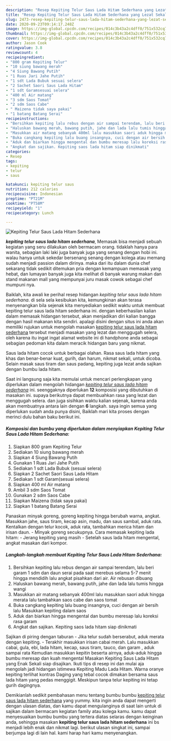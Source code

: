 ```yaml
---
description: "Resep Kepiting Telur Saus Lada Hitam Sederhana yang Lezat Sekali"
title: "Resep Kepiting Telur Saus Lada Hitam Sederhana yang Lezat Sekali"
slug: 2473-resep-kepiting-telur-saus-lada-hitam-sederhana-yang-lezat-sekali
date: 2020-09-23T09:14:17.248Z
image: https://img-global.cpcdn.com/recipes/014c3b43a2c4dff0/751x532cq70/kepiting-telur-saus-lada-hitam-sederhana-foto-resep-utama.jpg
thumbnail: https://img-global.cpcdn.com/recipes/014c3b43a2c4dff0/751x532cq70/kepiting-telur-saus-lada-hitam-sederhana-foto-resep-utama.jpg
cover: https://img-global.cpcdn.com/recipes/014c3b43a2c4dff0/751x532cq70/kepiting-telur-saus-lada-hitam-sederhana-foto-resep-utama.jpg
author: Jason Cook
ratingvalue: 3.8
reviewcount: 4
recipeingredient:
- "800 gram Kepiting Telur"
- "10 siung bawang merah"
- "4 Siung Bawang Putih"
- "1 Ruas Jari Jahe Putih"
- "1 sdt Lada Bubuk sesuai selera"
- "2 Sachet Saori Saus Lada Hitam"
- "1 sdt Garamsesuai selera"
- "400 ml Air matang"
- "3 sdm Saos Tomat"
- "2 sdm Saos Cabe"
- " Maizena tidak saya pakai"
- "1 batang Batang Serai"
recipeinstructions:
- "Bersihkan kepiting lalu rebus dengan air sampai terendam, lalu beri garam 1 sdm dan daun serai pada saat merebus selama 5-7 menit hingga mendidih lalu angkat pisahkan dari air. Air rebusan dibuang"
- "Haluskan bawang merah, bawang putih, jahe dan lada lalu tumis hingga wangi"
- "Masukkan air matang sebanyak 400ml lalu masukkan saori aduk hingga merata lalu tambahkan saos cabe dan saos tomat"
- "Buka cangkang kepiting lalu buang insangnya, cuci dengan air bersih lalu Masukkan kepiting dalam saos"
- "Aduk dan biarkan hingga mengental dan bumbu meresap lalu koreksi rasa garam"
- "Angkat dan sajikan. Kepiting saos lada hitam siap dinikmati"
categories:
- Resep
tags:
- kepiting
- telur
- saus

katakunci: kepiting telur saus 
nutrition: 212 calories
recipecuisine: Indonesian
preptime: "PT21M"
cooktime: "PT58M"
recipeyield: "1"
recipecategory: Lunch

---
```



![Kepiting Telur Saus Lada Hitam Sederhana](https://img-global.cpcdn.com/recipes/014c3b43a2c4dff0/751x532cq70/kepiting-telur-saus-lada-hitam-sederhana-foto-resep-utama.jpg)

<b><i>kepiting telur saus lada hitam sederhana</i></b>, Memasak bisa menjadi sebuah kegiatan yang seru dilakukan oleh bermacam orang. tidaklah hanya para wanita, sebagian laki laki juga banyak juga yang senang dengan hobi ini. walau hanya untuk sekedar bersenang senang dengan kolega atau memang sudah menjadi passion dalam dirinya. maka dari itu dalam dunia chef sekarang tidak sedikit ditemukan pria dengan kemampuan memasak yang hebat, dan lumayan banyak juga kita melihat di banyak warung makan dan stand makanan mall yang mempunyai juru masak cowok sebagai chef mumpuni nya.

Baiklah, kita awali ke perihal resep hidangan <i>kepiting telur saus lada hitam sederhana</i>. di sela sela kesibukan kita, kemungkinan akan terasa menyenangkan bila sejenak kita menyediakan sedikit waktu untuk membuat kepiting telur saus lada hitam sederhana ini. dengan keberhasilan kalian dalam memasak hidangan tersebut, akan menjadikan diri kalian bangga dengan hasil makanan kita sendiri. apalagi disini dengan situs ini anda akan memiliki rujukan untuk mengolah masakan <u>kepiting telur saus lada hitam sederhana</u> tersebut menjadi masakan yang lezat dan menggugah selera, oleh karena itu ingat ingat alamat website ini di handphone anda sebagai sebagian pedoman kita dalam meracik hidangan baru yang nikmat.

Saus lada hitam cocok untuk berbagai olahan. Rasa saus lada hitam yang khas dan benar-benar kuat, gurih, dan harum, nikmat sekali, untuk dicoba. Selain masak saus tiram dan saus padang, kepiting juga lezat anda sajikan dengan bumbu lada hitam.


Saat ini langsung saja kita memulai untuk mencari perlengkapan yang diperlukan dalam mengolah hidangan <u><i>kepiting telur saus lada hitam sederhana</i></u> ini. seenggaknya diperlukan <b>12</b> komposisi yang dibutuhkan di masakan ini. supaya berikutnya dapat membuahkan rasa yang lezat dan menggugah selera. dan juga sisihkan waktu kalian sejenak, karena anda akan membuatnya antara lain dengan <b>6</b> langkah. saya ingin semua yang diperlukan sudah anda punya disini, Baiklah mari kita proses dengan merinci dulu bahan baku berikut ini.

<!--inarticleads1-->

##### Komposisi dan bumbu yang diperlukan dalam menyiapkan Kepiting Telur Saus Lada Hitam Sederhana:

1. Siapkan 800 gram Kepiting Telur
1. Sediakan 10 siung bawang merah
1. Siapkan 4 Siung Bawang Putih
1. Gunakan 1 Ruas Jari Jahe Putih
1. Sediakan 1 sdt Lada Bubuk (sesuai selera)
1. Siapkan 2 Sachet Saori Saus Lada Hitam
1. Sediakan 1 sdt Garam(sesuai selera)
1. Siapkan 400 ml Air matang
1. Ambil 3 sdm Saos Tomat
1. Gunakan 2 sdm Saos Cabe
1. Siapkan  Maizena (tidak saya pakai)
1. Siapkan 1 batang Batang Serai


Panaskan minyak goreng, goreng kepiting hingga berubah warna, angkat. Masukkan jahe, saus tiram, kecap asin, madu, dan saus sambal, aduk rata. Kentalkan dengan telur kocok, aduk rata, tambahkan merica hitam dan irisan daun. - Minyak goreng secukupnya. Cara memasak kepiting lada hitam: - Jerang kepiting yang masih - Setelah saus lada hitam mengental, angkat masakan dari kompor. 

<!--inarticleads2-->

##### Langkah-langkah membuat Kepiting Telur Saus Lada Hitam Sederhana:

1. Bersihkan kepiting lalu rebus dengan air sampai terendam, lalu beri garam 1 sdm dan daun serai pada saat merebus selama 5-7 menit hingga mendidih lalu angkat pisahkan dari air. Air rebusan dibuang
1. Haluskan bawang merah, bawang putih, jahe dan lada lalu tumis hingga wangi
1. Masukkan air matang sebanyak 400ml lalu masukkan saori aduk hingga merata lalu tambahkan saos cabe dan saos tomat
1. Buka cangkang kepiting lalu buang insangnya, cuci dengan air bersih lalu Masukkan kepiting dalam saos
1. Aduk dan biarkan hingga mengental dan bumbu meresap lalu koreksi rasa garam
1. Angkat dan sajikan. Kepiting saos lada hitam siap dinikmati


Sajikan di piring dengan taburan - Jika telur sudah berserabut, aduk merata dengan kepiting. - Terakhir masukkan irisan cabai merah. Lalu masukkan cabai, gula, ebi, lada hitam, kecap, saus tiram, tauco, dan garam , aduk sampai rata Kemudian masukkan kepitin beserta airnya, aduk-aduk hingga bumbu meresap dan kuah mengental Masakan Kepiting Saus Lada Hitam yang Enak Sekali siap disajikan. Ikuti tips di resep ini dan mulai aja mengolah jadi hidangan istimewa Kepiting Madu Lada Hitam. Warna oranye kepiting terlihat kontras Daging yang tebal cocok dimakan bersama saus lada hitam yang pedas menggigit. Meskipun tanpa telur kepiting ini tetap gurih dagingnya. 

Demikianlah sedikit pembahasan menu tentang bumbu bumbu <u>kepiting telur saus lada hitam sederhana</u> yang yummy. kita ingin anda dapat mengerti dengan ulasan diatas, dan kamu dapat mengulanginya di saat lain untuk di sajikan dalam bermacam kegiatan family atau kolega kamu. kamu dapat menyesuaikan bumbu bumbu yang tertera diatas selaras dengan keinginan anda, sehingga masakan <b>kepiting telur saus lada hitam sederhana</b> ini bs menjadi lebih enak dan nikmat lagi. berikut ulasan singkat ini, sampai berjumpa lagi di lain hal. kami harap hari kamu menyenangkan.
